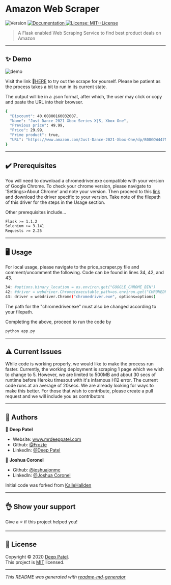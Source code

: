 <h1>Amazon Web Scraper</h1>
<p>
  <img alt="Version" src="https://img.shields.io/badge/version-1.0-blue.svg?cacheSeconds=2592000" />
  <a href="1" target="_blank">
    <img alt="Documentation" src="https://img.shields.io/badge/documentation-yes-brightgreen.svg" />
  </a>
  <a href="https://opensource.org/licenses/MIT" target="_blank">
    <img alt="License: MIT--License" src="https://img.shields.io/badge/License-MIT--License-yellow.svg" />
  </a>
</p>

>A Flask enabled Web Scraping Service to find best product deals on Amazon
***

## ✨ Demo

<p>
  <img src="https://raw.githubusercontent.com/Frozte/AmazonWebScraper/main/demo.PNG" alt="demo"/>
</p>

Visit the link 🔗[HERE](https://amazonwebscraper.herokuapp.com/) to try out the scrape for yourself. Please be patient as the process takes a bit to run in its current state.

The output will be in a .json format, after which, the user may click or copy and paste the URL into their browser.

```sh
{
  "Discount": 40.00800160032007, 
  "Name": "Just Dance 2021 Xbox Series X|S, Xbox One", 
  "Previous price": 49.99, 
  "Price": 29.99, 
  "Prime product": true, 
  "URL": "https://www.amazon.com/Just-Dance-2021-Xbox-One/dp/B08GQW447N/ref=sr_1_16?dchild=1&keywords=xbox&qid=1606806822&sr=8-16"
}

```

***
## ✔️ Prerequisites

You will need to download a chromedriver.exe compatible with your version of Google Chrome. To check your chrome version, please navigate to 'Settings>About Chrome' and note your version. Then proceed to this [link](https://chromedriver.chromium.org/) and download the driver specific to your version. Take note of the filepath of this driver for the steps in the Usage section.

Other prerequisites include...

```sh
Flask >= 1.1.2
Selenium >= 3.141
Requests >= 2.25
```
***

## 🖥️ Usage

For local usage, please navigate to the price_scraper.py file and comment/uncomment the following. Code can be found in lines 34, 42, and 43.
```sh
34: #options.binary_location = os.environ.get("GOOGLE_CHROME_BIN")
42: #driver = webdriver.Chrome(executable_path=os.environ.get("CHROMEDRIVER_PATH"), options=options)
43: driver = webdriver.Chrome("chromedriver.exe", options=options)
```
The path for the "chromedriver.exe" must also be changed according to your filepath. 

Completing the above, proceed to run the code by 

```sh
python app.py
```
---
## ⚠️ Current Issues

While code is working properly, we would like to make the process run faster. Currently, the working deployment is scraping 1 page which we wish to change to 5. However, we are limited to 500MB and about 30 secs of runtime before Heroku timesout with it's infamous H12 error. The current code runs at an average of 20secs. We are already looking for ways to make this better. For those that wish to contribute, please create a pull request and we will include you as contributors

***
## 📖 Authors

👤 **Deep Patel**

* Website: www.mrdeeppatel.com
* Github: [@Frozte](https://github.com/Frozte)
* LinkedIn: [@Deep Patel](https://linkedin.com/in/deep-patel-79082494)

👤 **Joshua Coronel**

* Github: [@joshuajonme](https://github.com/joshuajonme)
* LinkedIn: [@Joshua Coronel](https://www.linkedin.com/in/joshuacoronel/)

Initial code was forked from [KalleHallden](https://github.com/KalleHallden/BlackFridayScrape)
***
## 👌 Show your support

Give a ⭐️ if this project helped you!
***
## 📝 License

Copyright © 2020 [Deep Patel](https://github.com/Frozte).<br />
This project is [MIT](https://github.com/Frozte/AmazonWebScraper/blob/main/LICENSE) licensed.

***
_This README was generated with [readme-md-generator](https://github.com/kefranabg/readme-md-generator)_